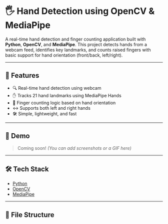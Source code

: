 # 🖐️ Hand Detection using OpenCV & MediaPipe

A real-time hand detection and finger counting application built with **Python**, **OpenCV**, and **MediaPipe**. This project detects hands from a webcam feed, identifies key landmarks, and counts raised fingers with basic support for hand orientation (front/back, left/right).

---

## 🚀 Features

- 🔍 Real-time hand detection using webcam
- ✋ Tracks 21 hand landmarks using MediaPipe Hands
- 🧠 Finger counting logic based on hand orientation
- ↔️ Supports both left and right hands
- 🛠️ Simple, lightweight, and fast

---

## 📸 Demo

> Coming soon! *(You can add screenshots or a GIF here)*

---

## 🛠️ Tech Stack

- [Python](https://www.python.org/)
- [OpenCV](https://opencv.org/)
- [MediaPipe](https://google.github.io/mediapipe/)

---

## 📁 File Structure

